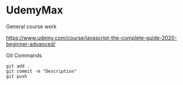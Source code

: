 # UdemyMax
General course work

https://www.udemy.com/course/javascript-the-complete-guide-2020-beginner-advanced/

Git Commands
``` 
git add .
git commit -m "Description"
git push
```